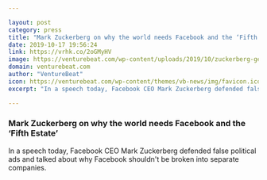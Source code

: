 ```yaml
---

layout: post
category: press
title: "Mark Zuckerberg on why the world needs Facebook and the ‘Fifth Estate’"
date: 2019-10-17 19:56:24
link: https://vrhk.co/2oGMyHV
image: https://venturebeat.com/wp-content/uploads/2019/10/zuckerberg-georgetown.png?w=1200&strip=all
domain: venturebeat.com
author: "VentureBeat"
icon: https://venturebeat.com/wp-content/themes/vb-news/img/favicon.ico
excerpt: "In a speech today, Facebook CEO Mark Zuckerberg defended false political ads and talked about why Facebook shouldn't be broken into separate companies."

---
```


### Mark Zuckerberg on why the world needs Facebook and the ‘Fifth Estate’

In a speech today, Facebook CEO Mark Zuckerberg defended false political ads and talked about why Facebook shouldn't be broken into separate companies.